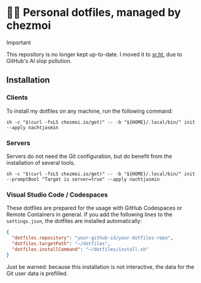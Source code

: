 # 👩‍💻 Personal dotfiles, managed by chezmoi

> [!IMPORTANT]
> This repository is no longer kept up-to-date. I moved it to [sr.ht](https://sr.ht/~nachtjasmin/dotfiles/), due to GitHub's AI slop pollution.

## Installation

### Clients

To install my dotfiles on any machine, run the following command:

```shell
sh -c "$(curl -fsLS chezmoi.io/get)" -- -b "${HOME}/.local/bin/" init --apply nachtjasmin
```

### Servers

Servers do not need the Git configuration, but do benefit from the installation of several tools.

```shell
sh -c "$(curl -fsLS chezmoi.io/get)" -- -b "${HOME}/.local/bin/" init --promptBool "Target is server=true" --apply nachtjasmin
```

### Visual Studio Code / Codespaces

These dotfiles are prepared for the usage with GitHub Codespaces or Remote Containers
in general. If you add the following lines to the `settings.json`, the dotfiles are installed
automatically:

```json
{
  "dotfiles.repository": "your-github-id/your-dotfiles-repo",
  "dotfiles.targetPath": "~/dotfiles",
  "dotfiles.installCommand": "~/dotfiles/install.sh"
}
```

Just be warned: because this installation is not interactive, the data for the Git user data
is prefilled.
